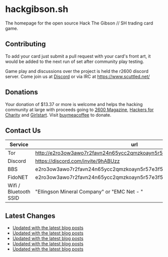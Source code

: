 # hackgibson.sh
The homepage for the open source Hack The Gibson // SH trading card game.


## Contributing

To add your card just submit a pull request with your card's front art, it would be added to the next run of set after community play testing.

Game play and discussions over the project is held the r2600 discord server. Come join us at [Discord](https://discord.com/invite/9hABUzz) or via IRC at https://www.scuttled.net/


## Donations

Your donation of $13.37 or more is welcome and helps the hacking community at large with proceeds going to [2600 Magazine](https://2600.com/), [Hackers for Charity](https://hackersforcharity.org) and [Girlstart](https://girlstart.org).  Visit [buymeacoffee](https://www.buymeacoffee.com/hackgibson.sh) to donate.


## Contact Us

Service | url
-|-
Tor | http://e2ro3ow3awo7r2favn24n65ycc2qmzkoayn5r57e3f56nvjwdcgg32ad.onion
Discord | https://discord.com/invite/9hABUzz
BBS | e2ro3ow3awo7r2favn24n65ycc2qmzkoayn5r57e3f56nvjwdcgg32ad.onion:23
FidoNET | e2ro3ow3awo7r2favn24n65ycc2qmzkoayn5r57e3f56nvjwdcgg32ad.onion:24554
Wifi / Bluetooth SSID | "Ellingson Mineral Company" or "EMC Net - <fidonet address>"

## Latest Changes
<!-- BLOG-POST-LIST:START -->
- [Updated with the latest blog posts](https://github.com/DFW2600/hackgibson.sh/commit/a4e3d8136ade47d5e6d6c2e387e35385f92d81ee)
- [Updated with the latest blog posts](https://github.com/DFW2600/hackgibson.sh/commit/9c463073f7f1ec955cea5b097d1e2b3e97687b33)
- [Updated with the latest blog posts](https://github.com/DFW2600/hackgibson.sh/commit/bc5e1fab0016bdd8531c008b7e3d71eea7098450)
- [Updated with the latest blog posts](https://github.com/DFW2600/hackgibson.sh/commit/0cd72c7ae241768cdd381a151636f5709e5bf6cb)
- [Updated with the latest blog posts](https://github.com/DFW2600/hackgibson.sh/commit/16619ba8a1e2a0132c87c0ca7b0bd15e5c3a874e)
<!-- BLOG-POST-LIST:END -->
